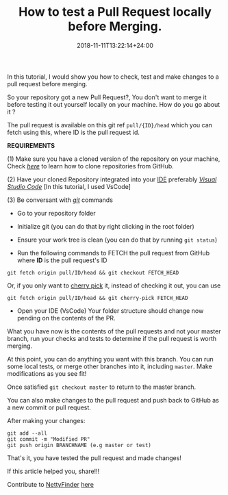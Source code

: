 ﻿---
title: "How to test a Pull Request locally before Merging."
date: 2018-11-11T13:22:14+24:00
draft: false
type: "post"
tags: ["git", "GitHub", "version  control"]
---

In this tutorial, I would show you how to check, test and make changes to a pull request before merging.

So your repository got a new Pull Request?, You don't want to merge it before
testing it out yourself locally on your machine. How do you go about it ?

The pull request is available on this git ref ``pull/{ID}/head`` which you can
fetch using this, where ID is the pull request id.

**REQUIREMENTS**

(1) Make sure you have a cloned version of the repository on your machine,
Check *[here](https://help.github.com/articles/cloning-a-repository/)* to learn
how to clone repositories from GitHub.

(2) Have your cloned Repository integrated into your
[IDE](https://en.wikipedia.org/wiki/Integrated_development_environment)
preferably *[Visual Studio Code](https://code.visualstudio.com/)* [In this
tutorial, I used VsCode]

(3) Be conversant with *[git](https://git-scm.com/)* commands

- Go to your repository folder

- Initialize git (you can do that by right clicking in the root folder)

- Ensure your work tree is clean (you can do that by running `git status`)

- Run the following commands to FETCH the pull request from GitHub where **ID**
is the pull request's ID

```
git fetch origin pull/ID/head && git checkout FETCH_HEAD
```

Or, if you only want to [cherry pick](https://git-scm.com/docs/git-cherry-pick)
it, instead of checking it out, you can use

```
git fetch origin pull/ID/head && git cherry-pick FETCH_HEAD
```

- Open your IDE (VsCode) Your folder structure should change now pending on the
contents of the PR.

What you have now is the contents of the pull requests and not your master
branch, run your checks and tests to determine if the pull request is worth
merging.

At this point, you can do anything you want with this branch. You can run some
local tests, or merge other branches into it, including `master`. Make
modifications as you see fit!

Once satisfied `git checkout master` to return to the master branch.

You can also make changes to the pull request and push back to GitHub as a new
commit or pull request.

After making your changes:

```
git add --all
git commit -m "Modified PR"
git push origin BRANCHNAME (e.g master or test)
```

That's it, you have tested the pull request and made changes!

If this article helped you, share!!!

Contribute to [NettyFinder](https://netty-finder.herokuapp.com/)
[here](https://github.com/BolajiAyodeji/netty-finder)

